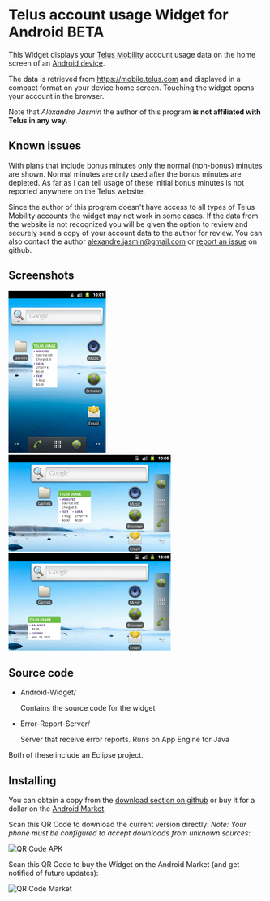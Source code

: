 Telus account usage Widget for Android BETA
===========================================

This Widget displays your [Telus Mobility][1] account usage data on the home screen of an [Android device][2].

The data is retrieved from https://mobile.telus.com and displayed in a compact format on your device home screen.
Touching the widget opens your account in the browser.

Note that *Alexandre Jasmin* the author of this program **is not affiliated with Telus in any way.**


Known issues
------------

With plans that include bonus minutes only the normal (non-bonus) minutes are shown. Normal minutes are only used
after the bonus minutes are depleted. As far as I can tell usage of these initial bonus minutes is not reported
anywhere on the Telus website.

Since the author of this program doesn't have access to all types of Telus Mobility accounts the widget may not
work in some cases. If the data from the website is not recognized you will be given the option to review and
securely send a copy of your account data to the author for review. You can also contact the author
alexandre.jasmin@gmail.com or [report an issue][3] on github.


Screenshots
-----------
![Screenshot](https://github.com/ajasmin/telus_usage_android_widget/raw/master/market/screenshot-1-small.png)
![Screenshot](https://github.com/ajasmin/telus_usage_android_widget/raw/master/market/screenshot-2-small.png)
![Screenshot](https://github.com/ajasmin/telus_usage_android_widget/raw/master/market/screenshot-3-small.png)


Source code
-----------

 - Android-Widget/

      Contains the source code for the widget  


 - Error-Report-Server/

      Server that receive error reports. Runs on App Engine for Java

Both of these include an Eclipse project.


Installing
----------

You can obtain a copy from the [download section on github][4] or buy it for a dollar on the [Android Market][5].

Scan this QR Code to download the current version directly:
*Note: Your phone must be configured to accept downloads from unknown sources*:

![QR Code APK](https://chart.googleapis.com/chart?cht=qr&chs=200x200&chl=https://github.com/downloads/ajasmin/telus_usage_android_widget/Telus-Usage-BETA-3.apk&chld=H|0)

Scan this QR Code to buy the Widget on the Android Market (and get notified of future updates):

![QR Code Market](https://chart.googleapis.com/chart?cht=qr&chs=200x200&chl=market%3A//details%3Fid%3Dcom.github.ajasmin.telususageandroidwidget&chld=H|0)



  [1]: http://www.telusmobility.com/ "Telus Website"
  [2]: http://www.android.com/ "Android Website"
  [3]: https://github.com/ajasmin/telus_usage_android_widget/issues "Issues"
  [4]: https://github.com/ajasmin/telus_usage_android_widget/downloads "github downloads"
  [5]: https://market.android.com/details?id=com.github.ajasmin.telususageandroidwidget "Market download"
